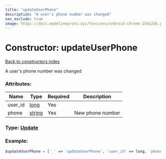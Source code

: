 ```yaml
---
title: "updateUserPhone"
description: "A user's phone number was changed"
nav_exclude: true
image: https://docs.madelineproto.xyz/favicons/android-chrome-256x256.png
---
```

# Constructor: updateUserPhone  
[Back to constructors index](/API_docs/constructors/index.html)



A user's phone number was changed

### Attributes:

| Name     |    Type       | Required | Description |
|----------|---------------|----------|-------------|
|user\_id|[long](/API_docs/types/long.html) | Yes|
|phone|[string](/API_docs/types/string.html) | Yes|New phone number|



### Type: [Update](/API_docs/types/Update.html)


### Example:

```php
$updateUserPhone = ['_' => 'updateUserPhone', 'user_id' => long, 'phone' => 'string'];
```  
